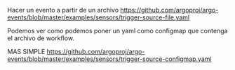 Hacer un evento a partir de un archivo
https://github.com/argoproj/argo-events/blob/master/examples/sensors/trigger-source-file.yaml


Podemos ver como podemos poner un yaml como configmap que contenga el archivo de workflow.

MAS SIMPLE
https://github.com/argoproj/argo-events/blob/master/examples/sensors/trigger-source-configmap.yaml
